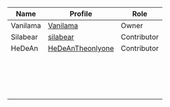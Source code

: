 | Name     | Profile                  | Role        |
|----------|--------------------------|-------------|
| Vanilama |  [Vanilama](https://vanilama-modded.github.io/VanilamasProfile/)   | Owner       |
| Silabear | [silabear](https://silabear.carrd.co) | Contributor |
| HeDeAn   |  [HeDeAnTheonlyone](https://github.com/HeDeAnTheonlyone)  | Contributor |
|||||
|||||
|||||
|||||
|||||
|||||
|||||
|||||
|||||
|||||
|||||
|||||
|||||
|||||
|||||
|||||
|||||
